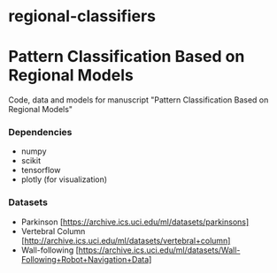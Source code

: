 # regional-classifiers


# Pattern Classification Based on Regional Models

Code, data and models for manuscript "Pattern Classification Based on Regional Models" 

### Dependencies

- numpy
- scikit
- tensorflow
- plotly (for visualization)

### Datasets

- Parkinson [https://archive.ics.uci.edu/ml/datasets/parkinsons]
- Vertebral Column [http://archive.ics.uci.edu/ml/datasets/vertebral+column]
- Wall-following [https://archive.ics.uci.edu/ml/datasets/Wall-Following+Robot+Navigation+Data]
